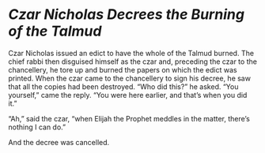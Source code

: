# ***Czar Nicholas Decrees the Burning of the Talmud***



Czar Nicholas issued an edict to have the whole of the Talmud burned. The chief rabbi then disguised himself as the czar and, preceding the czar to the chancellery, he tore up and burned the papers on which the edict was printed. When the czar came to the chancellery to sign his decree, he saw that all the copies had been destroyed. “Who did this?” he asked. “You yourself,” came the reply. “You were here earlier, and that’s when you did it.”

“Ah,” said the czar, “when Elijah the Prophet meddles in the matter, there’s nothing I can do.”

And the decree was cancelled.